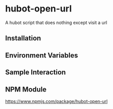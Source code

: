 # hubot-open-url

A hubot script that does nothing except visit a url

## Installation

## Environment Variables

## Sample Interaction

## NPM Module

https://www.npmjs.com/package/hubot-open-url
